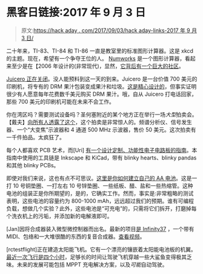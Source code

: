 # 黑客日链接:2017 年 9 月 3 日

> 原文:[https://hack aday . com/2017/09/03/hack aday-links-2017 年 9 月 3 日/](https://hackaday.com/2017/09/03/hackaday-links-september-3-2017/)

二十年来，TI-83、TI-84 和 TI-86 一直是教室里的标准图形计算器。这是 xkcd 的主题。现在，希望有一个争夺王位的人。 [Numworks](https://www.numworks.com/) 是一个图形计算器，看起来至少是在【2006 年设计的(非常现代)，显然，[它背后有一个巨大的社区](https://tiplanet.org/forum/viewtopic.php?p=220717#p220717)。

[Juicero 正在关闭](http://fortune.com/2017/09/01/juicero-is-shutting-down/)。没人能预料到这一天的到来。Juicero 是一台价值 700 美元的印刷机，将专有的 DRM 果汁包装变成果汁和垃圾。[这是精心设计的](https://hackaday.com/2017/04/26/juicero-a-lesson-on-when-to-engineer-less/)，但事实证明很少有人愿意每年花费数千美元购买 DRM 果汁。哦，自从 Juicero 打电话回家，那些 700 美元的印刷机可能在未来不会工作。

你在湾区吗？需要测试设备吗？圣何塞附近的某个地方正在举行一场*大型*拍卖会。【戴夫】[向所有人透露了这个](http://www.eevblog.com/forum/buysellwanted/us-auction-fab-gear-keysight-anritsu-rohde-schwarz-tektronix/?PHPSESSID=1ne34ke102rf2oiuegin1nmj5u)，这个拍卖是非常惊人的。频谱分析仪、信号发生器、一个“大变焦”示波器和 4 通道 500 MHz 示波器，售价 50 美元。这次拍卖有一千件拍品。太疯狂了。

每个人都喜欢 PCB 艺术，而[Uri] [有一个设计定制、功能性电子电路板的指南](https://medium.com/@urish/a-practical-guide-to-designing-pcb-art-b5aa22926a5c)。本指南中使用的工具链是 Inkscape 和 KiCad，带有 blinky hearts、blinky pandas 和其他 blinky PCBs。

即使对我们来说，这也有点不可思议。[这里是你如何建立自己的 AA 电池](http://www.instructables.com/id/DIY-AA-Batteries/)。这是一打 10 号铜垫圈、一打左右 10 号锌垫圈、一些纸板、醋、盐和一些热缩管。这种电池的组装正是你所期望的，是的，它确实工作。然而，事实是:非常粗略的测试表明，这些电池的容量约为 800-1000 mAh，远远超过我们的预期。谁有可编程负载，想做几个实验？此外，这些电池是“可充电”的，只需将它们拆开，打磨掉每个洗衣机上的污垢，并添加新的电解液即可。

[Jan]因将合成器装入微型微控制器而出名。最新的项目[是 Infinity37](https://janostman.wordpress.com/infinity37-a-fully-polyphonic-diy-synth/) ，一个带有 MIDI、包络和一大堆很酷的东西的复音合成器。[查看视频](https://www.youtube.com/watch?v=WVLaLTqu8E8)。

[rctestflight]正在建造太阳能飞机。它有一个漂亮的镶嵌着太阳能电池板的机翼。[最近一次飞行是四个小时](https://www.youtube.com/watch?v=xS2iCj-HSqY)，足够长的时间让驾驶飞机穿越一些大鲨鱼变得极其乏味。未来的发展可能包括 MPPT 充电解决方案，以及*可能*自动驾驶。